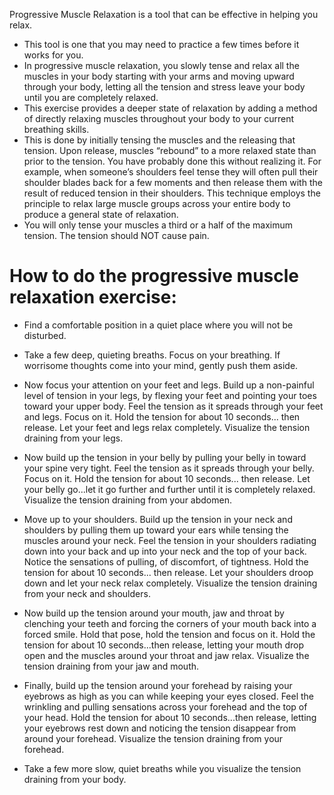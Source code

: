Progressive Muscle Relaxation is a tool that can be effective in
helping you relax.

* This tool is one that you may need to practice a few times before it
  works for you.
* In progressive muscle relaxation, you slowly tense and relax all the
  muscles in your body starting with your arms and moving upward
  through your body, letting all the tension and stress leave your
  body until you are completely relaxed.
* This exercise provides a deeper state of relaxation by adding a
  method of directly relaxing muscles throughout your body to your
  current breathing skills.
* This is done by initially tensing the muscles and the releasing that
  tension. Upon release, muscles “rebound” to a more relaxed state
  than prior to the tension. You have probably done this without
  realizing it. For example, when someone’s shoulders feel tense they
  will often pull their shoulder blades back for a few moments and
  then release them with the result of reduced tension in their
  shoulders. This technique employs the principle to relax large
  muscle groups across your entire body to produce a general state of
  relaxation.
* You will only tense your muscles a third or a half of the maximum
  tension. The tension should NOT cause pain.

# How to do the progressive muscle relaxation exercise:
* Find a comfortable position in a quiet place where you will not be
  disturbed.

* Take a few deep, quieting breaths. Focus on your breathing. If
  worrisome thoughts come into your mind, gently push them aside.

* Now focus your attention on your feet and legs. Build up a
  non-painful level of tension in your legs, by flexing your feet and
  pointing your toes toward your upper body. Feel the tension as it
  spreads through your feet and legs. Focus on it. Hold the tension
  for about 10 seconds... then release. Let your feet and legs relax
  completely. Visualize the tension draining from your legs.

* Now build up the tension in your belly by pulling your belly in
  toward your spine very tight. Feel the tension as it spreads through
  your belly. Focus on it. Hold the tension for about 10 seconds...
  then release. Let your belly go...let it go further and further
  until it is completely relaxed. Visualize the tension draining from
  your abdomen.

* Move up to your shoulders. Build up the tension in your neck and
  shoulders by pulling them up toward your ears while tensing the
  muscles around your neck. Feel the tension in your shoulders
  radiating down into your back and up into your neck and the top of
  your back. Notice the sensations of pulling, of discomfort, of
  tightness. Hold the tension for about 10 seconds... then release.
  Let your shoulders droop down and let your neck relax completely.
  Visualize the tension draining from your neck and shoulders.

* Now build up the tension around your mouth, jaw and throat by
  clenching your teeth and forcing the corners of your mouth back into
  a forced smile. Hold that pose, hold the tension and focus on it.
  Hold the tension for about 10 seconds...then release, letting your
  mouth drop open and the muscles around your throat and jaw relax.
  Visualize the tension draining from your jaw and mouth.

* Finally, build up the tension around your forehead by raising your
  eyebrows as high as you can while keeping your eyes closed. Feel the
  wrinkling and pulling sensations across your forehead and the top of
  your head. Hold the tension for about 10 seconds...then release, 
  letting your eyebrows rest down and noticing the tension disappear
  from around your forehead. Visualize the tension draining from your
  forehead.

* Take a few more slow, quiet breaths while you visualize the tension
  draining from your body.
